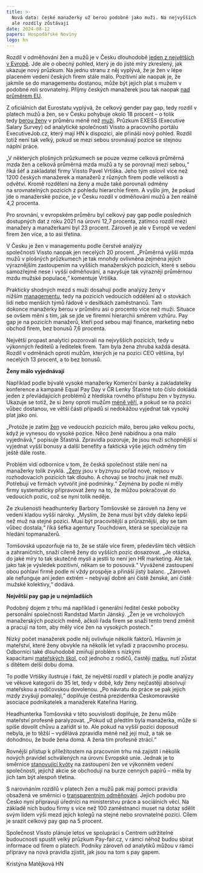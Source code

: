 ```yaml
---
title: >-
  Nová data: české manažerky už berou podobně jako muži. Na nejvyšších postech
  ale rozdíly zůstávají
date: 2024-08-12
papers: Hospodářské Noviny
logo: hn
---
```

Rozdíl v odměňování žen a mužů je v Česku dlouhodobě&nbsp;[jeden z největších v Evropě](https://ec.europa.eu/eurostat/statistics-explained/index.php?title=Gender_pay_gap_statistics).&nbsp;Jde ale&nbsp;o obecný pohled, který je do jisté míry zkreslený, jak ukazuje nový průzkum. Na jednu stranu z něj vyplývá, že je žen v lépe placeném&nbsp;vedení českých firem stále málo. Pozitivní ale naopak je, že jakmile se do managementu&nbsp;dostanou, může být jejich plat s mužem v podobné roli srovnatelný. Příjmy českých manažerek jsou tak naopak&nbsp;[nad průměrem EU](https://commission.europa.eu/strategy-and-policy/policies/justice-and-fundamental-rights/gender-equality/equal-pay/gender-pay-gap-situation-eu_en).

Z oficiálních dat Eurostatu vyplývá, že celkový gender pay gap, tedy rozdíl v platech mužů a žen, se v Česku pohybuje okolo 18 procent – o tolik tedy&nbsp;[berou ženy](https://archiv.hn.cz/c1-67302450-najdi-zenu-opakovane-preslapy-politiku-ukazuji-ze-cesta-k-rovnosti-je-v-cesku-hrbolata)&nbsp;v průměru méně než&nbsp;[muži](https://archiv.hn.cz/c1-67297420-mame-ted-vek-zeny-a-treti-historickou-vlnu-krize-muzstvi-zenska-emancipace-nejde-proti-prirode-rika-expertka). Průzkum EXESS (Executive Salary Survey) od&nbsp;analytické společnosti Vissto a pracovního portálu ExecutiveJob.cz, který mají HN k dispozici,&nbsp;ale přináší nový pohled. Rozdíl totiž není tak velký, pokud se mezi sebou srovnávají pozice se stejnou náplní práce.

„V některých plošných průzkumech se pouze vezme celková průměrná mzda žen a celková průměrná mzda mužů a ty se porovnají mezi sebou,“ říká šéf a zakladatel firmy Vissto Pavel Vrtiška. Jeho tým oslovil&nbsp;více než 1200 českých manažerek a manažerů z různých firem podle velikosti a odvětví. Kromě rozdělení na ženy a&nbsp;muže také&nbsp;porovnali odměny na&nbsp;srovnatelných pozicích z pohledu&nbsp;hierarchie firem. A vyšlo jim, že pokud jde o manažerské pozice, je v Česku rozdíl v odměňování mužů a žen reálně 4,2 procenta.

Pro srovnání, v evropském průměru byl celkový&nbsp;pay gap podle posledních dostupných dat z roku 2021 na úrovni 12,7 procenta, zatímco rozdíl&nbsp;mezi manažery a manažerkami byl 23 procent. Zároveň je ale v Evropě ve vedení firem žen více, a to asi třetina.

V Česku je žen v managementu podle čerstvé&nbsp;analýzy společnosti&nbsp;Vissto&nbsp;naopak jen necelých 20 procent. „Průměrná vyšší mzda mužů v plošných průzkumech je tak mnohdy ovlivněna zejména jejich výraznějším zastoupením na vyšších manažerských pozicích, které s sebou samozřejmě nese i vyšší odměňování, a navyšuje tak výrazněji průměrnou mzdu mužské populace,“ komentuje Vrtiška.

Prakticky shodných mezd s&nbsp;muži dosahují podle analýzy ženy v nižším&nbsp;[managementu](https://archiv.hn.cz/c1-67315490-manazersky-plat-ale-bez-starosti-s-podrizenymi-ceske-firmy-objevuji-novy-model-karierniho-postupu), tedy na pozicích&nbsp;vedoucích&nbsp;oddělení až o stovkách lidí nebo menších&nbsp;týmů&nbsp;řádově v desítkách zaměstnanců.&nbsp;Tam dokonce&nbsp;manažerky berou v průměru asi o procento více než muži. Situace se ovšem mění&nbsp;s tím, jak se jde ve firemní hierarchii směrem vzhůru. Pay gap je na pozicích manažerů, kteří pod sebou mají finance, marketing nebo obchod firem, bez bonusů 7,6 procenta.

Největší propast analytici pozorovali na nejvyšších pozicích, tedy u výkonných ředitelů a ředitelek firem. Tam byla&nbsp;žena&nbsp;zhruba každá desátá. Rozdíl v odměnách oproti mužům, kterých je na pozici CEO většina, byl necelých 13 procent, a to bez bonusů.

**Ženy málo vyjednávají**

Například podle bývalé vysoké manažerky&nbsp;Komerční banky&nbsp;a&nbsp;zakladatelky konference a kampaně Equal Pay Day v ČR Lenky Šťastné toto číslo dokládá jeden z převládajících problémů z hlediska rovného přístupu&nbsp;žen v byznysu. Ukazuje se totiž, že si ženy oproti mužům&nbsp;[méně věří](https://archiv.hn.cz/c1-67304040-zeny-maji-casto-vyborne-napady-ale-chybi-jim-odvaha-k-jejich-uskutecneni-rika-autorka-projektu-holkyzbyznysu),&nbsp;a pokud se na pozici vůbec dostanou, ve větší části případů si nedokážou&nbsp;vyjednat tak vysoký plat jako oni.&nbsp;

„Protože je zatím&nbsp;[žen](https://archiv.hn.cz/c1-67306700-zeny-se-pousteji-do-investic-stale-vice-a-dosahuji-vyssich-vynosu-nez-muzi-i-kdyz-si-tolik-neveri-jakou-strategii-voli)&nbsp;ve vedoucích pozicích málo, berou jako velkou poctu, když je&nbsp;vynesou do vysoké pozice. Něco ženě&nbsp;nabídnou a ona málo vyjednává,“ popisuje Šťastná. Zpravidla pozoruje, že jsou muži schopnější si vyjednat vyšší bonusy a další benefity a faktická výše jejich odměny tím ještě dále roste.

Problém vidí odbornice v tom, že česká společnost stále není na manažerky&nbsp;tolik zvyklá. „[Ženy](https://byznys.hn.cz/c1-67306270-nejuspesnejsi-zeny-ceskeho-byznysu-radi-zborte-predstavy-o-tom-ze-jste-prisly-varit-kafe-nebo-delat-zaznam-z-porady)&nbsp;jsou v byznysu pořád nové, nejsou v rozhodovacích pozicích tak dlouho. A chovají se trochu jinak než muži. Potřebují ve firmách vytvořit jiné podmínky.“ Zejména by podle ní měly firmy&nbsp;systematicky&nbsp;připravovat ženy na to, že můžou pokračovat do vedoucích pozic, což se nyní tolik neděje.

Ze zkušenosti headhunterky Barbory Tomšovské se zároveň na ženy ve vedení kladou vyšší nároky. „Myslím, že žena musí být vždy daleko lepší než muž na stejné pozici. Musí být pracovitější a průraznější, aby se tam vůbec dostala,“ říká šéfka agentury Touchdown, která se specializuje na hledání topmanažerů.

Tomšovská upozorňuje na to, že se stále více firem, především těch větších a zahraničních, snaží cíleně ženy do vyšších pozic dosazovat. „Je otázka, do jaké míry to tak skutečně myslí a jestli to není jen HR marketing. Ale tak jako tak je výsledek pozitivní, někam se to posouvá.“&nbsp;Vyvážené zastoupení obou pohlaví firmě podle ní vždy prospěje a přináší jistý balanc. „Zároveň ale nefunguje ani jeden extrém – nebývají dobré ani čistě ženské, ani čistě mužské kolektivy,“ dodává.

**Největší pay gap je u nejmladších**

Podobný dojem z trhu má například i generální ředitel české pobočky personální společnosti Randstad Martin Jánský. „Žen je&nbsp;ve vrcholových manažerských pozicích&nbsp;méně, ačkoli řada firem se snaží tento trend změnit a pracují na tom, aby měly více žen na vysokých postech.“

Nízký počet manažerek podle něj ovlivňuje několik faktorů. Hlavním je mateřství, které ženy obvykle&nbsp;na několik let vyřadí z pracovního procesu. Odborníci také dlouhodobě zmiňují problém s nízkými kapacitami&nbsp;[mateřských škol](https://archiv.hn.cz/c1-67207420-skoly-a-skolky-se-prifouknou-zmirnime-hygienicke-normy-navrhuji-ministerstva), což jednoho z rodičů, častěji&nbsp;[matku](https://archiv.hn.cz/c1-67309280-kdyz-jednu-praci-delaji-dva-system-ktery-vraci-matky-do-prace-se-firmam-prodrazi), nutí zůstat s dítětem delší dobu doma.

To podle Vrtišky ilustruje i fakt, že největší rozdíl v platech je podle analýzy ve věkové kategorii do 35 let, tedy v době, kdy ženy nejčastěji absolvují mateřskou a rodičovskou dovolenou. „Po návratu do práce se pak jejich mzdy zvyšují pomaleji,“ doplňuje&nbsp;čestná prezidentka Českomoravské asociace podnikatelek a manažerek Kateřina Haring.

Headhunterka&nbsp;Tomšovská v této souvislosti doplňuje, že ženu může mateřství profesně paralyzovat. „Pokud už předtím byla manažerka, může si spíše dovolit chůvu a zařídit si to. Ale pokud na vyšší pozici doposud nebyla,&nbsp;je to těžší – vydělává zpravidla méně než její muž, a tak se dohodnou, že bude žena doma. A žena tím profesně ztrácí.“

Rovnější přístup k příležitostem na pracovním trhu má zajistit i několik nových pravidel schválených na úrovni Evropské unie. Jednak je to směrnice&nbsp;[stanovující kvóty](https://archiv.hn.cz/c1-67291700-ve-vedeni-velkych-firem-by-mohla-usednout-aspon-tretina-zen-vyhnout-se-kvotam-vsak-nebude-slozite)&nbsp;na zastoupení žen ve výkonném vedení společností, jejichž akcie se obchodují na burze cenných papírů – měla by jich tam&nbsp;být alespoň třetina.&nbsp;

S narovnáním rozdílů v platech žen a mužů pak mají pomoci pravidla obsažená ve směrnici o&nbsp;[transparentním odměňování](https://archiv.hn.cz/c1-67312280-preplaceni-novych-zamestnancu-bude-tezsi-ceske-firmy-se-pripravuji-na-zverejnovani-vyse-mezd). Jejich podobu pro Česko nyní připravují úředníci na ministerstvu práce a sociálních věcí. Na základě nich budou firmy s více než 100 zaměstnanci muset na dotaz sdělit svým lidem výši mezd jejich kolegů na stejné nebo srovnatelné pozici. Cílem je srazit celkový pay gap na 5 procent.

Společnost Vissto plánuje letos ve spolupráci s Centrem udržitelné budoucnosti spustit velký průzkum Pay-fair.cz, v rámci něhož budou sbírat informace od firem o platech. Podniky zároveň od analytiků můžou v rámci přípravy na nová pravidla zjistit, jak jsou na tom s pay gapem.

Kristýna Matějková HN
